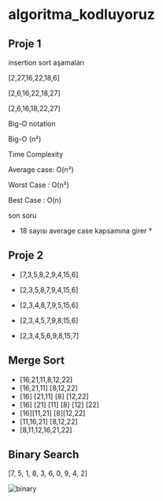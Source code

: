 # algoritma_kodluyoruz
## Proje 1

insertion sort aşamaları

[2,27,16,22,18,6]

[2,6,16,22,18,27]

[2,6,16,18,22,27]

Big-O notation

Big-O (n²)

Time Complexity

Average case: O(n²)

Worst Case : O(n²)

Best Case : O(n)

son soru

* 18 sayısı average case kapsamına girer *

## Proje 2

- [7,3,5,8,2,9,4,15,6]

- [2,3,5,8,7,9,4,15,6]

- [2,3,4,8,7,9,5,15,6]

- [2,3,4,5,7,9,8,15,6]

- [2,3,4,5,6,9,8,15,7]

## Merge Sort

- [16,21,11,8,12,22]
- [16,21,11] [8,12,22]
- [16] [21,11] [8] [12,22]
- [16] [21] [11] [8] [12] [22]
- [16][11,21] [8][12,22]
- [11,16,21] [8,12,22]
- [8,11,12,16,21,22]

## Binary Search
[7, 5, 1, 8, 3, 6, 0, 9, 4, 2]

![binary](https://user-images.githubusercontent.com/87219893/190627652-3868d4dd-134c-410b-b42c-f48fe1ee9615.png)


